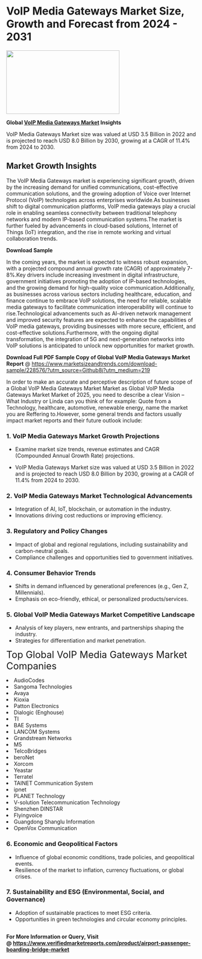 <H1>VoIP Media Gateways Market Size, Growth and Forecast from 2024 - 2031</H1><img class="aligncenter size-medium wp-image-584254" src="https://thirdeyenews.in/wp-content/uploads/2024/09/Global-Market-Research-300x168.jpeg" alt="" width="300" height="168" /><p><strong>Global&nbsp;<a href="https://www.marketsizeandtrends.com/download-sample/228576/?utm_source=Github8j?utm_medium=219">VoIP Media Gateways Market</a> Insights</strong></p><p>VoIP Media Gateways Market size was valued at USD 3.5 Billion in 2022 and is projected to reach USD 8.0 Billion by 2030, growing at a CAGR of 11.4% from 2024 to 2030.</p><p><h2>Market Growth Insights</h2> <p>The VoIP Media Gateways market is experiencing significant growth, driven by the increasing demand for unified communications, cost-effective communication solutions, and the growing adoption of Voice over Internet Protocol (VoIP) technologies across enterprises worldwide.As businesses shift to digital communication platforms, VoIP media gateways play a crucial role in enabling seamless connectivity between traditional telephony networks and modern IP-based communication systems.The market is further fueled by advancements in cloud-based solutions, Internet of Things (IoT) integration, and the rise in remote working and virtual collaboration trends.</p> <p><strong>Download Sample</strong></p> <p>In the coming years, the market is expected to witness robust expansion, with a projected compound annual growth rate (CAGR) of approximately 7-8%.Key drivers include increasing investment in digital infrastructure, government initiatives promoting the adoption of IP-based technologies, and the growing demand for high-quality voice communication.Additionally, as businesses across various sectors including healthcare, education, and finance continue to embrace VoIP solutions, the need for reliable, scalable media gateways to facilitate communication interoperability will continue to rise.Technological advancements such as AI-driven network management and improved security features are expected to enhance the capabilities of VoIP media gateways, providing businesses with more secure, efficient, and cost-effective solutions.Furthermore, with the ongoing digital transformation, the integration of 5G and next-generation networks into VoIP solutions is anticipated to unlock new opportunities for market growth.</p> <p><span class=""><strong>Download Full PDF Sample Copy of Global VoIP Media Gateways Market Report</strong> @ <a href="https://www.marketsizeandtrends.com/download-sample/228576/?utm_source=Github8j?utm_medium=219" target="_blank">https://www.marketsizeandtrends.com/download-sample/228576/?utm_source=Github8j?utm_medium=219</a></span></p><p>In order to make an accurate and perceptive description of future scope of a Global&nbsp;VoIP Media Gateways Market Market as Global&nbsp;VoIP Media Gateways Market Market of 2025, you need to describe a clear Vision &ndash; What Industry or Linda can you think of for example: Quote from a Technology, healthcare, automotive, renewable energy, name the market you are Reffering to.However, some general trends and factors usually impact market reports and their future outlook include:</p><h3>1.&nbsp;<strong>VoIP Media Gateways Market Growth Projections</strong></h3><ul><li>Examine market size trends, revenue estimates and CAGR (Compounded Annual Growth Rate) projections.</li><li><p>VoIP Media Gateways Market size was valued at USD 3.5 Billion in 2022 and is projected to reach USD 8.0 Billion by 2030, growing at a CAGR of 11.4% from 2024 to 2030.</p></li></ul><h3>2.&nbsp;<strong>VoIP Media Gateways Market Technological Advancements</strong></h3><ul><li>Integration of AI, IoT, blockchain, or automation in the industry.</li><li>Innovations driving cost reductions or improving efficiency.</li></ul><h3>3.&nbsp;<strong>Regulatory and Policy Changes</strong></h3><ul><li>Impact of global and regional regulations, including sustainability and carbon-neutral goals.</li><li>Compliance challenges and opportunities tied to government initiatives.</li></ul><h3>4.&nbsp;<strong>Consumer Behavior Trends</strong></h3><ul><li>Shifts in demand influenced by generational preferences (e.g., Gen Z, Millennials).</li><li>Emphasis on eco-friendly, ethical, or personalized products/services.</li></ul><h3>5.&nbsp;<strong>Global VoIP Media Gateways Market Competitive Landscape</strong></h3><ul><li>Analysis of key players, new entrants, and partnerships shaping the industry.</li><li>Strategies for differentiation and market penetration.</li></ul><p data-pm-slice="1 1 []"><span style="color: inherit; font-family: inherit; font-size: 25px;">Top Global VoIP Media Gateways Market Companies</span></p><div class="" data-test-id=""><p><li>AudioCodes</li><li> Sangoma Technologies</li><li> Avaya</li><li> Kioxia</li><li> Patton Electronics</li><li> Dialogic (Enghouse)</li><li> TI</li><li> BAE Systems</li><li> LANCOM Systems</li><li> Grandstream Networks</li><li> M5</li><li> TelcoBridges</li><li> beroNet</li><li> Xorcom</li><li> Yeastar</li><li> Terratel</li><li> TAINET Communication System</li><li> ipnet</li><li> PLANET Technology</li><li> V-solution Telecommunication Technology</li><li> Shenzhen DINSTAR</li><li> Flyingvoice</li><li> Guangdong Shanglu Information</li><li> OpenVox Communication</li></p></div><h3>6.&nbsp;<strong>Economic and Geopolitical Factors</strong></h3><ul><li>Influence of global economic conditions, trade policies, and geopolitical events.</li><li>Resilience of the market to inflation, currency fluctuations, or global crises.</li></ul><h3>7.&nbsp;<strong>Sustainability and ESG (Environmental, Social, and Governance)</strong></h3><ul><li>Adoption of sustainable practices to meet ESG criteria.</li><li>Opportunities in green technologies and circular economy principles.</li></ul><h2><strong style="font-size: 14px;">For More Information or Query, Visit @&nbsp;</strong><a style="background-color: #ffffff; font-size: 14px;" href="https://www.marketsizeandtrends.com/report/voip-media-gateways-market/" target="_blank">https://www.verifiedmarketreports.com/product/airport-passenger-boarding-bridge-market</a></h2>
